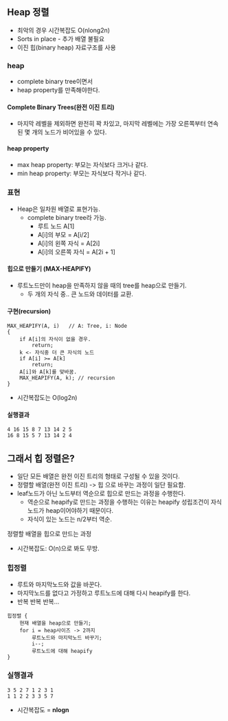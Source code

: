 ## Heap 정렬

- 최악의 경우 시간복잡도 O(nlong2n)
- Sorts in place - 추가 배열 불필요
- 이진 힙(binary heap) 자료구조를 사용

### heap

- complete binary tree이면서
- heap property를 만족해야한다.

#### Complete Binary Trees(완전 이진 트리)

- 마지막 레벨을 제외하면 완전히 꽉 차있고, 마지막 레벨에는 가장 오른쪽부터 연속된 몇 개의 노드가 비어있을 수 있다.

#### heap property

- max heap property: 부모는 자식보다 크거나 같다.
- min heap property: 부모는 자식보다 작거나 같다.

### 표현

- Heap은 일차원 배열로 표현가능.
  - complete binary tree라 가능.
    - 루트 노드 A[1]
    - A[i]의 부모 = A[i/2]
    - A[i]의 왼쪽 자식 = A[2i]
    - A[i]의 오른쪽 자식 = A[2i + 1]

#### 힙으로 만들기 (MAX-HEAPIFY)
  
- 루트노드만이 heap을 만족하지 않을 때의 tree를 heap으로 만들기.
  - 두 개의 자식 중.. 큰 노드와 데이터를 교환.

#### 구현(recursion)

~~~
MAX_HEAPIFY(A, i)   // A: Tree, i: Node
{
    if A[i]의 자식이 없을 경우.
        return;
    k <- 자식중 더 큰 자식의 노드
    if A[i] >= A[k]
        return;
    A[i]와 A[k]를 맞바꿈.
    MAX_HEAPIFY(A, k); // recursion
}
~~~

- 시간복잡도는 O(log2n)

#### 실행결과

~~~
4 16 15 8 7 13 14 2 5 
16 8 15 5 7 13 14 2 4
~~~



## 그래서 힙 정렬은?

- 일단 모든 배열은 완전 이진 트리의 형태로 구성될 수 있을 것이다.
- 정렬할 배열(완전 이진 트리) -> 힙 으로 바꾸는 과정이 일단 필요함.
- leaf노드가 아닌 노드부터 역순으로 힙으로 만드는 과정을 수행한다.
  - 역순으로 heapify로 만드는 과정을 수행하는 이유는 heapify 성립조건이 자식노드가 heap이어야하기 때문이다.
  - 자식이 있는 노드는 n/2부터 역순.

정렬할 배열을 힙으로 만드는 과정
 - 시간복잡도: O(n)으로 봐도 무방.

### 힙정렬

- 루트와 마지막노드와 값을 바꾼다.
- 마지막노드를 없다고 가정하고 루트노드에 대해 다시 heapify를 한다.
- 반복 반복 반복...

~~~
힙정렬 {
    현재 배열을 heap으로 만들기;
    for i = heap사이즈 -> 2까지
        루트노드와 마지막노드 바꾸기;
        i--;
        루트노드에 대해 heapify
}
~~~

### 실행결과

~~~
3 5 2 7 1 2 3 1 
1 1 2 2 3 3 5 7
~~~

- 시간복잡도 = **nlogn**